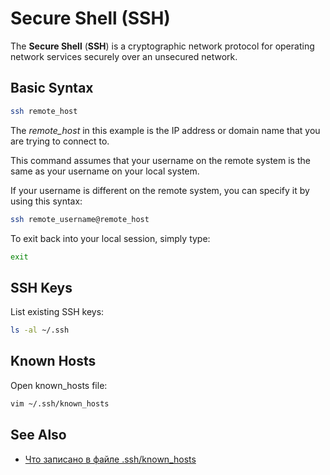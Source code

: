 # Secure Shell (SSH)

The **Secure Shell** (**SSH**) is a cryptographic network protocol for operating network services securely over an unsecured network.

## Basic Syntax

```sh
ssh remote_host
```

The *remote_host* in this example is the IP address or domain name that you are trying to connect to.

This command assumes that your username on the remote system is the same as your username on your local system.

If your username is different on the remote system, you can specify it by using this syntax:

```sh
ssh remote_username@remote_host
```

To exit back into your local session, simply type:

```sh
exit
```

## SSH Keys

List existing SSH keys:

```sh
ls -al ~/.ssh
```

## Known Hosts

Open known_hosts file:

```sh
vim ~/.ssh/known_hosts
```

## See Also

* [Что записано в файле .ssh/known_hosts](https://habr.com/ru/post/421477/)